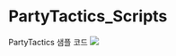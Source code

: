 # PartyTactics_Scripts
PartyTactics 샘플 코드
<img src = "https://github.com/Gen-ju/PartyTactics_Scripts/edit/master/SampleGIF.gif">
